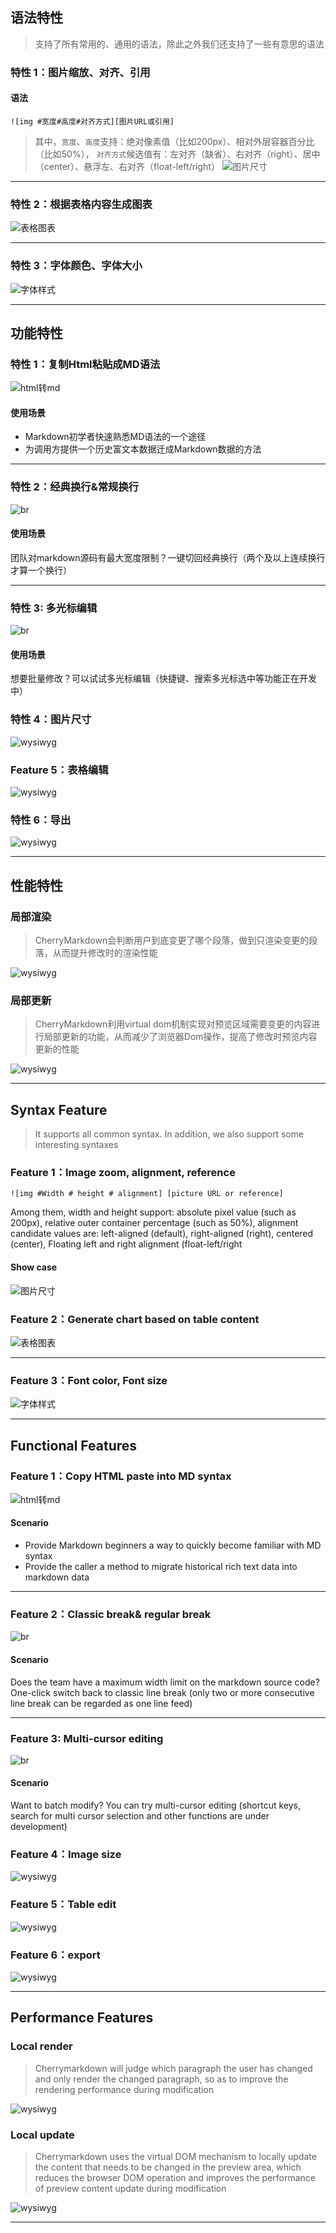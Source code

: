 ## 语法特性

> 支持了所有常用的、通用的语法，除此之外我们还支持了一些有意思的语法

### 特性 1：图片缩放、对齐、引用

#### 语法

`![img #宽度#高度#对齐方式][图片URL或引用]`

> 其中，`宽度`、`高度`支持：绝对像素值（比如200px）、相对外层容器百分比（比如50%），
`对齐方式`候选值有：左对齐（缺省）、右对齐（right）、居中（center）、悬浮左、右对齐（float-left/right）
![图片尺寸](https://raw.githubusercontent.com/Tencent/cherry-markdown/main/examples/images/feature_image_size.png)

-----

### 特性 2：根据表格内容生成图表
![表格图表](https://raw.githubusercontent.com/Tencent/cherry-markdown/main/examples/images/feature_table_chart.png)

-----

### 特性 3：字体颜色、字体大小
![字体样式](https://raw.githubusercontent.com/Tencent/cherry-markdown/main/examples/images/feature_font.png)

------

## 功能特性

### 特性 1：复制Html粘贴成MD语法
![html转md](https://raw.githubusercontent.com/Tencent/cherry-markdown/main/examples/images/feature_copy.gif)

#### 使用场景

- Markdown初学者快速熟悉MD语法的一个途径
- 为调用方提供一个历史富文本数据迁成Markdown数据的方法

----

### 特性 2：经典换行&常规换行
![br](https://raw.githubusercontent.com/Tencent/cherry-markdown/main/examples/images/feature_br.gif)

#### 使用场景

团队对markdown源码有最大宽度限制？一键切回经典换行（两个及以上连续换行才算一个换行）

-----

### 特性 3: 多光标编辑
![br](https://raw.githubusercontent.com/Tencent/cherry-markdown/main/examples/images/feature_cursor.gif)

#### 使用场景

想要批量修改？可以试试多光标编辑（快捷键、搜索多光标选中等功能正在开发中）

### 特性 4：图片尺寸
![wysiwyg](https://raw.githubusercontent.com/Tencent/cherry-markdown/main/examples/images/feature_image_wysiwyg.gif)

### Feature 5：表格编辑

![wysiwyg](https://raw.githubusercontent.com/Tencent/cherry-markdown/main/examples/images/feature_table_wysiwyg.gif)

### 特性 6：导出
![wysiwyg](https://raw.githubusercontent.com/Tencent/cherry-markdown/main/examples/images/feature_export.png)

-------

## 性能特性

### 局部渲染

> CherryMarkdown会判断用户到底变更了哪个段落，做到只渲染变更的段落，从而提升修改时的渲染性能

![wysiwyg](https://raw.githubusercontent.com/Tencent/cherry-markdown/main/examples/images/feature_myers.png)

### 局部更新

> CherryMarkdown利用virtual dom机制实现对预览区域需要变更的内容进行局部更新的功能，从而减少了浏览器Dom操作，提高了修改时预览内容更新的性能

![wysiwyg](https://raw.githubusercontent.com/Tencent/cherry-markdown/main/examples/images/feature_vdom.gif)


------

## Syntax Feature

> It supports all common syntax. In addition, we also support some interesting syntaxes

### Feature 1：Image zoom, alignment, reference

`![img #Width # height # alignment] [picture URL or reference]`

Among them, width and height support: absolute pixel value (such as 200px), relative outer container percentage (such as 50%), alignment candidate values ​​are: left-aligned (default), right-aligned (right), centered (center), Floating left and right alignment (float-left/right

#### Show case

![图片尺寸](https://raw.githubusercontent.com/Tencent/cherry-markdown/main/examples/images/feature_image_size.png)

### Feature 2：Generate chart based on table content

![表格图表](https://raw.githubusercontent.com/Tencent/cherry-markdown/main/examples/images/feature_table_chart.png)

-----

### Feature 3：Font color, Font size

![字体样式](https://raw.githubusercontent.com/Tencent/cherry-markdown/main/examples/images/feature_font.png)

------

## Functional Features

### Feature 1：Copy HTML paste into MD syntax

![html转md](https://raw.githubusercontent.com/Tencent/cherry-markdown/main/examples/images/feature_copy.gif)

#### Scenario

- Provide Markdown beginners a way to quickly become familiar with MD syntax
- Provide the caller a method to migrate historical rich text data into markdown data

----

### Feature 2：Classic break& regular break

![br](https://raw.githubusercontent.com/Tencent/cherry-markdown/main/examples/images/feature_br.gif)

#### Scenario

Does the team have a maximum width limit on the markdown source code? One-click switch back to classic line break (only two or more consecutive line break can be regarded as one line feed)

-----

### Feature 3: Multi-cursor editing

![br](https://raw.githubusercontent.com/Tencent/cherry-markdown/main/examples/images/feature_cursor.gif)

#### Scenario

Want to batch modify? You can try multi-cursor editing (shortcut keys, search for multi cursor selection and other functions are under development)

### Feature 4：Image size

![wysiwyg](https://raw.githubusercontent.com/Tencent/cherry-markdown/main/examples/images/feature_image_wysiwyg.gif)

### Feature 5：Table edit

![wysiwyg](https://raw.githubusercontent.com/Tencent/cherry-markdown/main/examples/images/feature_table_wysiwyg.gif)


### Feature 6：export

![wysiwyg](https://raw.githubusercontent.com/Tencent/cherry-markdown/main/examples/images/feature_export.png)

-------

## Performance Features

### Local render

>Cherrymarkdown will judge which paragraph the user has changed and only render the changed paragraph, so as to improve the rendering performance during modification

![wysiwyg](https://raw.githubusercontent.com/Tencent/cherry-markdown/main/examples/images/feature_myers.png)

### Local update

>Cherrymarkdown uses the virtual DOM mechanism to locally update the content that needs to be changed in the preview area, which reduces the browser DOM operation and improves the performance of preview content update during modification

![wysiwyg](https://raw.githubusercontent.com/Tencent/cherry-markdown/main/examples/images/feature_vdom.gif)

-------
